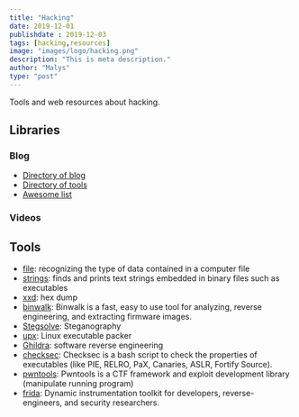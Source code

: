```yaml
---
title: "Hacking"
date: 2019-12-01
publishdate : 2019-12-03
tags: [hacking,resources]
image: "images/logo/hacking.png"
description: "This is meta description."
author: "Malys"
type: "post"
---
```



Tools and web resources about hacking.

## Libraries

### Blog

* [Directory of blog](https://ctf.courgettes.club/)
* [Directory of tools](https://medium.com/@int0x33/day-18-essential-ctf-tools-1f9af1552214)
* [Awesome list](https://apsdehal.in/awesome-ctf/)

### Videos


## Tools

* [file](https://en.wikipedia.org/wiki/File_(command)):  recognizing the type of data contained in a computer file
* [strings](https://en.wikipedia.org/wiki/Strings_(Unix)):  finds and prints text strings embedded in binary files such as executables 
* [xxd](http://wiki.christophchamp.com/index.php?title=Xxd): hex dump
* [binwalk](https://github.com/ReFirmLabs/binwalk/wiki/Quick-Start-Guide): Binwalk is a fast, easy to use tool for analyzing, reverse engineering, and extracting firmware images.
* [Stegsolve](https://github.com/eugenekolo/sec-tools/tree/master/stego/stegsolve/stegsolve): Steganography
* [upx](https://upx.github.io/): Linux executable packer
* [Ghildra](https://ghidra-sre.org/): software reverse engineering 
* [checksec](https://github.com/slimm609/checksec.sh): Checksec is a bash script to check the properties of executables (like PIE, RELRO, PaX, Canaries, ASLR, Fortify Source).
* [pwntools](https://github.com/Gallopsled/pwntools#readme): Pwntools is a CTF framework and exploit development library (manipulate running program)
* [frida](https://frida.re/): Dynamic instrumentation toolkit for developers, reverse-engineers, and security researchers.
